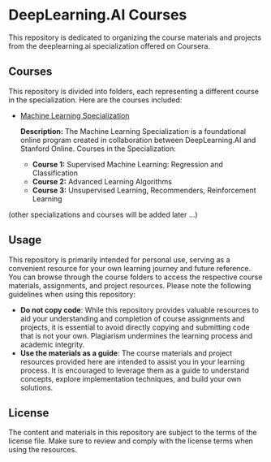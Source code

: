 # DeepLearning.AI Courses
This repository is dedicated to organizing the course materials and projects from the deeplearning.ai specialization offered on Coursera. 

## Courses
This repository is divided into folders, each representing a different course in the specialization. Here are the courses included:

- [Machine Learning Specialization](https://www.deeplearning.ai/courses/machine-learning-specialization/)

  **Description:** The Machine Learning Specialization is a foundational online program created in collaboration between DeepLearning.AI and Stanford Online.
  Courses in the Specialization:
  - **Course 1:** Supervised Machine Learning: Regression and Classification
  - **Course 2:** Advanced Learning Algorithms
  - **Course 3:** Unsupervised Learning, Recommenders, Reinforcement Learning

(other specializations and courses will be added later ...)

## Usage
This repository is primarily intended for personal use, serving as a convenient resource for your own learning journey and future reference. You can browse through the course folders to access the respective course materials, assignments, and project resources. Please note the following guidelines when using this repository:
- **Do not copy code**: While this repository provides valuable resources to aid your understanding and completion of course assignments and projects, it is essential to avoid directly copying and submitting code that is not your own. Plagiarism undermines the learning process and academic integrity.
- **Use the materials as a guide**: The course materials and project resources provided here are intended to assist you in your learning process. It is encouraged to leverage them as a guide to understand concepts, explore implementation techniques, and build your own solutions.

## License
The content and materials in this repository are subject to the terms of the license file. Make sure to review and comply with the license terms when using the resources.

